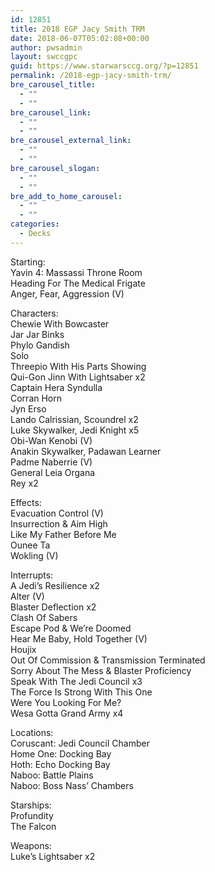 ```yaml
---
id: 12851
title: 2018 EGP Jacy Smith TRM
date: 2018-06-07T05:02:08+00:00
author: pwsadmin
layout: swccgpc
guid: https://www.starwarsccg.org/?p=12851
permalink: /2018-egp-jacy-smith-trm/
bre_carousel_title:
  - ""
  - ""
bre_carousel_link:
  - ""
  - ""
bre_carousel_external_link:
  - ""
  - ""
bre_carousel_slogan:
  - ""
  - ""
bre_add_to_home_carousel:
  - ""
  - ""
categories:
  - Decks
---
```

Starting:  
Yavin 4: Massassi Throne Room  
Heading For The Medical Frigate  
Anger, Fear, Aggression (V)

Characters:  
Chewie With Bowcaster  
Jar Jar Binks  
Phylo Gandish  
Solo  
Threepio With His Parts Showing  
Qui-Gon Jinn With Lightsaber x2  
Captain Hera Syndulla  
Corran Horn  
Jyn Erso  
Lando Calrissian, Scoundrel x2  
Luke Skywalker, Jedi Knight x5  
Obi-Wan Kenobi (V)  
Anakin Skywalker, Padawan Learner  
Padme Naberrie (V)  
General Leia Organa  
Rey x2

Effects:  
Evacuation Control (V)  
Insurrection & Aim High  
Like My Father Before Me  
Ounee Ta  
Wokling (V)

Interrupts:  
A Jedi&#8217;s Resilience x2  
Alter (V)  
Blaster Deflection x2  
Clash Of Sabers  
Escape Pod & We&#8217;re Doomed  
Hear Me Baby, Hold Together (V)  
Houjix  
Out Of Commission & Transmission Terminated  
Sorry About The Mess & Blaster Proficiency  
Speak With The Jedi Council x3  
The Force Is Strong With This One  
Were You Looking For Me?  
Wesa Gotta Grand Army x4

Locations:  
Coruscant: Jedi Council Chamber  
Home One: Docking Bay  
Hoth: Echo Docking Bay  
Naboo: Battle Plains  
Naboo: Boss Nass&#8217; Chambers

Starships:  
Profundity  
The Falcon

Weapons:  
Luke&#8217;s Lightsaber x2